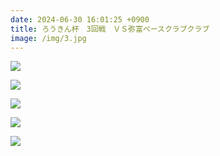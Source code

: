 ```yaml
---
date: 2024-06-30 16:01:25 +0900
title: ろうきん杯　3回戦　ＶＳ弥富ベースクラブクラブ
image: /img/3.jpg
---
```

![](/img/1.jpg)

![](/img/2)

![](/img/6)

![](/img/4)

![](/img/5)
